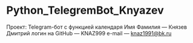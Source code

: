 # Python_TelegremBot_Knyazev
Проект: Telegram-бот с функцией календаря
Имя Фамилия — Князев Дмитрий
логин на GitHub — KNAZ999
e-mail — knaz1991@bk.ru
